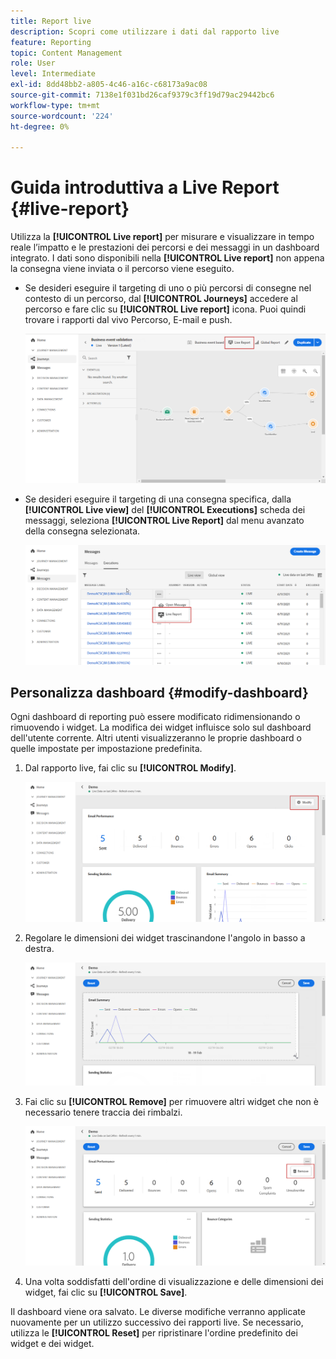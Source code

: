 ```yaml
---
title: Report live
description: Scopri come utilizzare i dati dal rapporto live
feature: Reporting
topic: Content Management
role: User
level: Intermediate
exl-id: 8dd48bb2-a805-4c46-a16c-c68173a9ac08
source-git-commit: 7138e1f031bd26caf9379c3ff19d79ac29442bc6
workflow-type: tm+mt
source-wordcount: '224'
ht-degree: 0%

---
```


# Guida introduttiva a Live Report {#live-report}

Utilizza la **[!UICONTROL Live report]** per misurare e visualizzare in tempo reale l’impatto e le prestazioni dei percorsi e dei messaggi in un dashboard integrato.
I dati sono disponibili nella **[!UICONTROL Live report]** non appena la consegna viene inviata o il percorso viene eseguito.

* Se desideri eseguire il targeting di uno o più percorsi di consegne nel contesto di un percorso, dal **[!UICONTROL Journeys]** accedere al percorso e fare clic su **[!UICONTROL Live report]** icona. Puoi quindi trovare i rapporti dal vivo Percorso, E-mail e push.

   ![](../assets/report_journey.png)

* Se desideri eseguire il targeting di una consegna specifica, dalla **[!UICONTROL Live view]** del **[!UICONTROL Executions]** scheda dei messaggi, seleziona **[!UICONTROL Live Report]** dal menu avanzato della consegna selezionata.

   ![](../assets/report_2.png)

## Personalizza dashboard {#modify-dashboard}

Ogni dashboard di reporting può essere modificato ridimensionando o rimuovendo i widget. La modifica dei widget influisce solo sul dashboard dell&#39;utente corrente. Altri utenti visualizzeranno le proprie dashboard o quelle impostate per impostazione predefinita.

1. Dal rapporto live, fai clic su **[!UICONTROL Modify]**.

   ![](../assets/report_modify_1.png)

1. Regolare le dimensioni dei widget trascinandone l&#39;angolo in basso a destra.

   ![](../assets/report_modify_2.png)

1. Fai clic su **[!UICONTROL Remove]** per rimuovere altri widget che non è necessario tenere traccia dei rimbalzi.

   ![](../assets/report_modify_3.png)

1. Una volta soddisfatti dell&#39;ordine di visualizzazione e delle dimensioni dei widget, fai clic su **[!UICONTROL Save]**.

Il dashboard viene ora salvato. Le diverse modifiche verranno applicate nuovamente per un utilizzo successivo dei rapporti live. Se necessario, utilizza le **[!UICONTROL Reset]** per ripristinare l&#39;ordine predefinito dei widget e dei widget.
